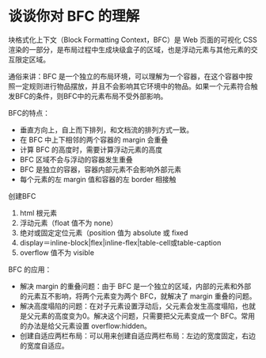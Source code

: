 # 谈谈你对 BFC 的理解

块格式化上下文（Block Formatting Context，BFC）是 Web 页面的可视化 CSS 渲染的一部分，是布局过程中生成块级盒子的区域，也是浮动元素与其他元素的交互限定区域。

通俗来讲：BFC 是一个独立的布局环境，可以理解为一个容器，在这个容器中按照一定规则进行物品摆放，并且不会影响其它环境中的物品。如果一个元素符合触发BFC的条件，则BFC中的元素布局不受外部影响。 

BFC的特点：
* 垂直方向上，自上而下排列，和文档流的排列方式一致。
* 在 BFC 中上下相邻的两个容器的 margin 会重叠
* 计算 BFC 的高度时，需要计算浮动元素的高度
* BFC 区域不会与浮动的容器发生重叠
* BFC 是独立的容器，容器内部元素不会影响外部元素
* 每个元素的左 margin 值和容器的左 border 相接触

创建BFC
1. html 根元素
2. 浮动元素（float 值不为 none）
3. 绝对或固定定位元素（position 值为 absolute 或 fixed
4. display＝inline-block|flex|inline-flex|table-cell或table-caption
5. overflow 值不为 visible

BFC 的应用：
* 解决 margin 的重叠问题：由于 BFC 是一个独立的区域，内部的元素和外部的元素互不影响，将两个元素变为两个 BFC，就解决了 margin 重叠的问题。
* 解决高度塌陷的问题：在对子元素设置浮动后，父元素会发生高度塌陷，也就是父元素的高度变为0。解决这个问题，只需要把父元素变成一个 BFC。常用的办法是给父元素设置 overflow:hidden。
* 创建自适应两栏布局：可以用来创建自适应两栏布局：左边的宽度固定，右边的宽度自适应。